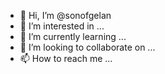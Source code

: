 - 👋 Hi, I’m @sonofgelan
- 👀 I’m interested in ...
- 🌱 I’m currently learning ...
- 💞️ I’m looking to collaborate on ...
- 📫 How to reach me ...

<!---
sonofgelan/sonofgelan is a ✨ special ✨ repository because its `README.md` (this file) appears on your GitHub profile.
You can click the Preview link to take a look at your changes.
--->
